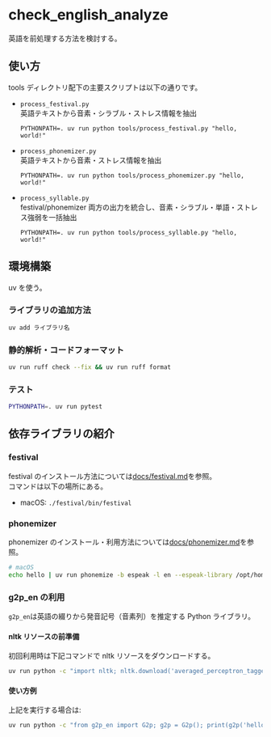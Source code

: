 # check_english_analyze

英語を前処理する方法を検討する。

## 使い方

tools ディレクトリ配下の主要スクリプトは以下の通りです。

- `process_festival.py`  
  英語テキストから音素・シラブル・ストレス情報を抽出

  ```
  PYTHONPATH=. uv run python tools/process_festival.py "hello, world!"
  ```

- `process_phonemizer.py`  
  英語テキストから音素・ストレス情報を抽出

  ```
  PYTHONPATH=. uv run python tools/process_phonemizer.py "hello, world!"
  ```

- `process_syllable.py`  
  festival/phonemizer 両方の出力を統合し、音素・シラブル・単語・ストレス強弱を一括抽出
  ```
  PYTHONPATH=. uv run python tools/process_syllable.py "hello, world!"
  ```

## 環境構築

uv を使う。

### ライブラリの追加方法

```sh
uv add ライブラリ名
```

### 静的解析・コードフォーマット

```sh
uv run ruff check --fix && uv run ruff format
```

### テスト

```sh
PYTHONPATH=. uv run pytest
```

## 依存ライブラリの紹介

### festival

festival のインストール方法については[docs/festival.md](docs/festival.md)を参照。\
コマンドは以下の場所にある。

- macOS: `./festival/bin/festival`

### phonemizer

phonemizer のインストール・利用方法については[docs/phonemizer.md](docs/phonemizer.md)を参照。

```sh
# macOS
echo hello | uv run phonemize -b espeak -l en --espeak-library /opt/homebrew/Cellar/espeak/*/lib/libespeak.dylib # hələʊ
```

### g2p_en の利用

`g2p_en`は英語の綴りから発音記号（音素列）を推定する Python ライブラリ。

#### nltk リソースの前準備

初回利用時は下記コマンドで nltk リソースをダウンロードする。

```sh
uv run python -c "import nltk; nltk.download('averaged_perceptron_tagger_eng', quiet=True)"
```

#### 使い方例

上記を実行する場合は:

```sh
uv run python -c "from g2p_en import G2p; g2p = G2p(); print(g2p('hello'))" # ['HH', 'AH0', 'L', 'OW1']
```
